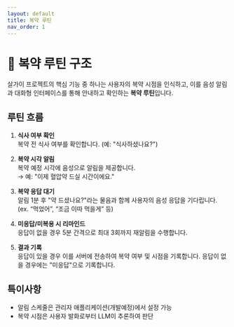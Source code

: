 ```yaml
---
layout: default
title: 복약 루틴
nav_order: 1
---
```


# 💊 복약 루틴 구조

살가이 프로젝트의 핵심 기능 중 하나는 사용자의 복약 시점을 인식하고, 이를 음성 알림과 대화형 인터페이스를 통해 안내하고 확인하는 **복약 루틴**입니다.

## 루틴 흐름

1. **식사 여부 확인**  
   복약 전 식사 여부를 확인합니다. (예: "식사하셨나요?")

2. **복약 시각 알림**  
   복약 예정 시각에 음성으로 알림을 제공합니다.  
   → 예: "이제 혈압약 드실 시간이에요."

3. **복약 응답 대기**  
   알림 1분 후 "약 드셨나요?"라는 물음과 함께 사용자의 음성 응답을 기다립니다. (ex. “먹었어”, “조금 이따 먹을게” 등)

4. **미응답/미복용 시 리마인드**  
   응답이 없을 경우 5분 간격으로 최대 3회까지 재알림을 수행합니다.

5. **결과 기록**  
   응답이 있을 경우 이를 서버에 전송하여 복약 여부 및 시점을 기록합니다.
   응답이 없을 경우에는 "미응답"으로 기록합니다.
   
## 특이사항
- 알림 스케줄은 관리자 애플리케이션(개발예정)에서 설정 가능
- 복약 시점은 사용자 발화로부터 LLM이 추론하여 판단
